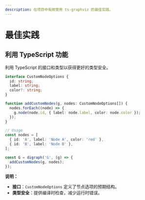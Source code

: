 ```yaml
---
description: 在项目中有效使用 ts-graphviz 的最佳实践。
---
```

# 最佳实践

## 利用 TypeScript 功能

利用 TypeScript 的接口和类型以获得更好的类型安全。

```typescript
interface CustomNodeOptions {
  id: string;
  label: string;
  color?: string;
}

function addCustomNodes(g, nodes: CustomNodeOptions[]) {
  nodes.forEach((node) => {
    g.node(node.id, { label: node.label, color: node.color });
  });
}

// Usage
const nodes = [
  { id: 'A', label: 'Node A', color: 'red' },
  { id: 'B', label: 'Node B' },
];

const G = digraph('G', (g) => {
  addCustomNodes(g, nodes);
});
```

**说明：**

- **接口**：`CustomNodeOptions` 定义了节点选项的预期结构。
- **类型安全**：提供编译时检查，减少运行时错误。
